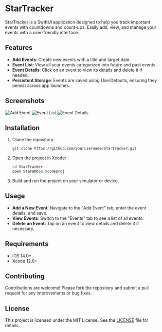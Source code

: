 # StarTracker

StarTracker is a SwiftUI application designed to help you track important events with countdowns and count-ups. Easily add, view, and manage your events with a user-friendly interface.

## Features

- **Add Events**: Create new events with a title and target date.
- **Event List**: View all your events categorized into future and past events.
- **Event Details**: Click on an event to view its details and delete it if needed.
- **Persistent Storage**: Events are saved using UserDefaults, ensuring they persist across app launches.

## Screenshots

![Add Event](screenshots/add_event.jpeg)
![Event List](screenshots/event_list.jpeg)
![Event Details](screenshots/event_details.jpeg)

## Installation

1. Clone the repository:
   ```bash
   git clone https://github.com/yourusername/StarTracker.git
   ```
2. Open the project in Xcode:
   ```bash
   cd StarTracker
   open Star&Moon.xcodeproj
   ```
3. Build and run the project on your simulator or device.

## Usage

- **Add a New Event**: Navigate to the "Add Event" tab, enter the event details, and save.
- **View Events**: Switch to the "Events" tab to see a list of all events.
- **Delete an Event**: Tap on an event to view details and delete it if necessary.

## Requirements

- iOS 14.0+
- Xcode 12.0+

## Contributing

Contributions are welcome! Please fork the repository and submit a pull request for any improvements or bug fixes.

## License

This project is licensed under the MIT License. See the [LICENSE](LICENSE) file for details.

